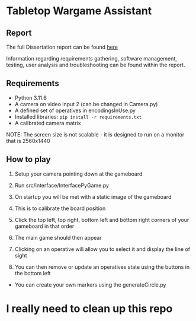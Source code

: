 # Tabletop Wargame Assistant

## Report

The full Dissertation report can be found [here](https://github.com/NathanBurgessDev/tabletop-war-game-helper/blob/486b84c6d3fb91c0c6fbb1c145b8ab680fe0b240/Dissertation/20363169_dissertation.pdf)

Information regarding requirements gathering, software management, testing, user analysis and troubleshooting can be found within the report.


## Requirements

- Python 3.11.6
- A camera on video input 2 (can be changed in Camera.py)
- A defined set of operatives in encodingsInUse.py
- Installed libraries: `pip install -r requirements.txt`
- A calibrated camera matrix

NOTE: The screen size is not scalable - it is designed to run on a monitor that is 2560x1440

## How to play
1. Setup your camera pointing down at the gameboard
2. Run src/interface/InterfacePyGame.py

3. On startup you will be met with a static image of the gameboard
4. This is to calibrate the board position
5. Click the top left, top right, bottom left and bottom right corners of your gameboard in that order
6. The main game should then appear
7. Clicking on an operative will allow you to select it and display the line of sight
8. You can then remove or update an operatives state using the buttons in the bottom left


- You can create your own markers using the generateCircle.py

# I really need to clean up this repo
